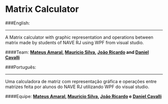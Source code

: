# Matrix Calculator

###English:
___
A Matrix calculator with graphic representation and operations between matrix made by students of NAVE RJ using WPF from visual studio.

####Team:
**[Mateus Amaral](https://github.com/gitmateusamaral), [Mauricio Silva](https://github.com/mauriciolfsilva), [João Ricardo](https://github.com/jrflga) and [Daniel Cavalli](https://github.com/denycavalli)**

###Português:
___
Uma calculadora de matriz com representação gráfica e operações entre matrizes feita por alunos do NAVE RJ utilizando WPF do visual studio.

####Equipe:
**[Mateus Amaral](https://github.com/gitmateusamaral), [Mauricio Silva](https://github.com/mauriciolfsilva), [João Ricardo](https://github.com/jrflga) e [Daniel Cavalli](https://github.com/denycavalli)**

